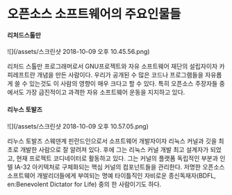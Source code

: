 # 오픈소스 소프트웨어의 주요인물들

#### 리처드스톨만

![](/assets/스크린샷 2018-10-09 오후 10.45.56.png)

리처드 스톨만 프로그래머로서 GNU프로젝트와 자유 소프트웨어 재단의 설립자이자 카피레프트란 개념을 만든 사람이다. 우리가 공개된 수 많은 코드나 프로그램들을 자유롭게 쓸 수 있는것도 이 사람의 영향이 매우 크다고 할 수 있다. 특히 오픈소스 주장자들 중에서도 가장 급진적이고 과격한 자유 소프트웨어 운동을 지지하고 있다.

#### 리누스 토발즈

![](/assets/스크린샷 2018-10-09 오후 10.57.05.png)

리누스 토발즈 스웨덴계 핀란드인으로서 소프트웨어 개발자이자 리눅스 커널과 깃을 최초로 개발한 사람으로 잘 알려져 있다. 후에 그는 리눅스 커널 개발 최고 설계자가 되었고, 현재 프로젝트 코디네이터로 활동하고 있다. 그는 커널의 플랫폼 독립적인 부분과 인텔 IA-32 아키텍처로 구체화되는 핵심 커널의 컴포넌트들을 관리한다. 저명한 오픈소스 소프트웨어 개발리더들에게 부여되는 명예 타이틀직인 자비로운 종신독재자\(BDFL, en:Benevolent Dictator for Life\) 중의 한 사람이기도 하다.

#### 



